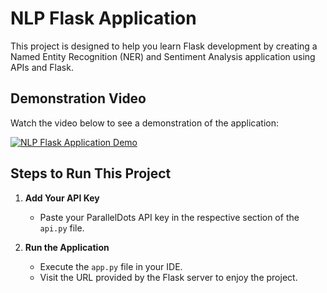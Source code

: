 # NLP Flask Application

This project is designed to help you learn Flask development by creating a Named Entity Recognition (NER) and Sentiment Analysis application using APIs and Flask.


## Demonstration Video

Watch the video below to see a demonstration of the application:

[![NLP Flask Application Demo](https://img.youtube.com/vi/wu3UwPc7ye8/maxresdefault.jpg)](https://www.youtube.com/watch?v=wu3UwPc7ye8)


## Steps to Run This Project

1. **Add Your API Key**
   - Paste your ParallelDots API key in the respective section of the `api.py` file.

2. **Run the Application**
   - Execute the `app.py` file in your IDE.
   - Visit the URL provided by the Flask server to enjoy the project.
